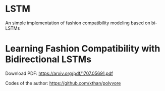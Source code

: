 # LSTM
An simple implementation of fashion compatibility modeling based on bi-LSTMs

# Learning Fashion Compatibility with Bidirectional LSTMs

  Download PDF: https://arxiv.org/pdf/1707.05691.pdf

  Codes of the author: https://github.com/xthan/polyvore

